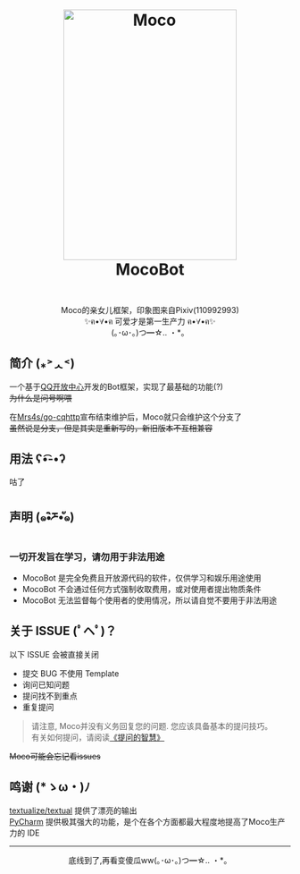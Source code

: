 # <p align="center"><img alt="Moco" height="447.5" src="img/MocoBot.jpg" width="310"/><br>MocoBot</p>

<p align="center">
<img src="https://img.shields.io/badge/-Python-black?style=flat-square&logo=Python" alt=""/>
<img src="https://img.shields.io/badge/-SQLite-black?style=flat-square&logo=sqlite" alt=""/>
<br>
Moco的亲女儿框架，印象图来自Pixiv(110992993)
<br>
✨ฅ•∀•ฅ 可爱才是第一生产力 ฅ•∀•ฅ✨
<br>
(｡･ω･｡)つ━☆.. ・*。
</p>

## 简介 (⁎˃ᆺ˂)

一个基于[QQ开放中心](https://q.qq.com)开发的Bot框架，实现了最基础的功能(?)  
~~为什么是问号啊喂~~

在[Mrs4s/go-cqhttp](https://github.com/Mrs4s/go-cqhttp)宣布结束维护后，Moco就只会维护这个分支了  
~~虽然说是分支，但是其实是重新写的，新旧版本不互相兼容~~

## 用法 ʕ•͡-•ʔ

咕了

## 声明 (๑•ิཬ•ั๑)

### 一切开发旨在学习，请勿用于非法用途

- MocoBot 是完全免费且开放源代码的软件，仅供学习和娱乐用途使用
- MocoBot 不会通过任何方式强制收取费用，或对使用者提出物质条件
- MocoBot 无法监督每个使用者的使用情况，所以请自觉不要用于非法用途

## 关于 ISSUE (ﾟヘﾟ)？

以下 ISSUE 会被直接关闭

- 提交 BUG 不使用 Template
- 询问已知问题
- 提问找不到重点
- 重复提问

> 请注意, Moco并没有义务回复您的问题. 您应该具备基本的提问技巧。  
>有关如何提问，请阅读[《提问的智慧》](https://github.com/ryanhanwu/How-To-Ask-Questions-The-Smart-Way/blob/main/README-zh_CN.md)

~~Moco可能会忘记看issues~~

## 鸣谢 (*ゝω・)ﾉ

[textualize/textual](https://github.com/textualize/textual)  提供了漂亮的输出  
[PyCharm](https://www.jetbrains.com/pycharm/) 提供极其强大的功能，是个在各个方面都最大程度地提高了Moco生产力的 IDE

<hr>
<p align="center">底线到了,再看变傻瓜ww(｡･ω･｡)つ━☆.. ・*。</p>